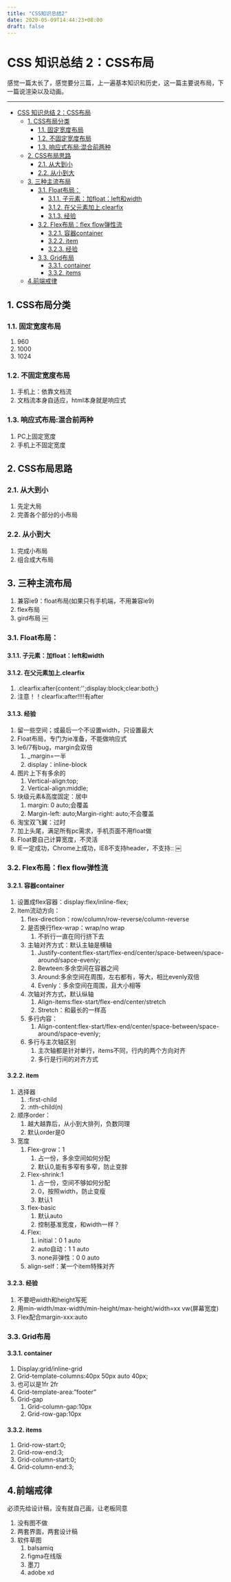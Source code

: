 ```yaml
---
title: "CSS知识总结2"
date: 2020-05-09T14:44:23+08:00
draft: false
---
```


# CSS 知识总结 2：CSS布局

感觉一篇太长了，感觉要分三篇，上一遍基本知识和历史，这一篇主要说布局，下一篇说渲染以及动画。

---
<!-- TOC -->

- [CSS 知识总结 2：CSS布局](#css-%e7%9f%a5%e8%af%86%e6%80%bb%e7%bb%93-2css%e5%b8%83%e5%b1%80)
  - [1. CSS布局分类](#1-css%e5%b8%83%e5%b1%80%e5%88%86%e7%b1%bb)
    - [1.1. 固定宽度布局](#11-%e5%9b%ba%e5%ae%9a%e5%ae%bd%e5%ba%a6%e5%b8%83%e5%b1%80)
    - [1.2. 不固定宽度布局](#12-%e4%b8%8d%e5%9b%ba%e5%ae%9a%e5%ae%bd%e5%ba%a6%e5%b8%83%e5%b1%80)
    - [1.3. 响应式布局:混合前两种](#13-%e5%93%8d%e5%ba%94%e5%bc%8f%e5%b8%83%e5%b1%80%e6%b7%b7%e5%90%88%e5%89%8d%e4%b8%a4%e7%a7%8d)
  - [2. CSS布局思路](#2-css%e5%b8%83%e5%b1%80%e6%80%9d%e8%b7%af)
    - [2.1. 从大到小](#21-%e4%bb%8e%e5%a4%a7%e5%88%b0%e5%b0%8f)
    - [2.2. 从小到大](#22-%e4%bb%8e%e5%b0%8f%e5%88%b0%e5%a4%a7)
  - [3. 三种主流布局](#3-%e4%b8%89%e7%a7%8d%e4%b8%bb%e6%b5%81%e5%b8%83%e5%b1%80)
    - [3.1. Float布局：](#31-float%e5%b8%83%e5%b1%80)
      - [3.1.1. 子元素：加float：left和width](#311-%e5%ad%90%e5%85%83%e7%b4%a0%e5%8a%a0floatleft%e5%92%8cwidth)
      - [3.1.2. 在父元素加上.clearfix](#312-%e5%9c%a8%e7%88%b6%e5%85%83%e7%b4%a0%e5%8a%a0%e4%b8%8aclearfix)
      - [3.1.3. 经验](#313-%e7%bb%8f%e9%aa%8c)
    - [3.2. Flex布局：flex flow弹性流](#32-flex%e5%b8%83%e5%b1%80flex-flow%e5%bc%b9%e6%80%a7%e6%b5%81)
      - [3.2.1. 容器container](#321-%e5%ae%b9%e5%99%a8container)
      - [3.2.2. item](#322-item)
      - [3.2.3. 经验](#323-%e7%bb%8f%e9%aa%8c)
    - [3.3. Grid布局](#33-grid%e5%b8%83%e5%b1%80)
      - [3.3.1. container](#331-container)
      - [3.3.2. items](#332-items)
  - [4.前端戒律](#4%e5%89%8d%e7%ab%af%e6%88%92%e5%be%8b)

<!-- /TOC -->

## 1. CSS布局分类

### 1.1. 固定宽度布局
1. 960
2. 1000
3. 1024
### 1.2. 不固定宽度布局
1. 手机上：依靠文档流
2. 文档流本身自适应，html本身就是响应式
### 1.3. 响应式布局:混合前两种
1. PC上固定宽度
2. 手机上不固定宽度

## 2. CSS布局思路
### 2.1. 从大到小
 1. 先定大局
 2. 完善各个部分的小布局
### 2.2. 从小到大
 1. 完成小布局
 2. 组合成大布局

## 3. 三种主流布局
 1. 兼容ie9：float布局(如果只有手机端，不用兼容ie9)
 2. flex布局
 3. gird布局
￼
### 3.1. Float布局：
#### 3.1.1. 子元素：加float：left和width
#### 3.1.2. 在父元素加上.clearfix
 1. .clearfix:after{content:'';display:block;clear:both;}
 2. 注意！！clearfix:after!!!!有after
#### 3.1.3. 经验
 1. 留一些空间；或最后一个不设置width，只设置最大
 2. Float布局，专门为ie准备，不能做响应式
 3. Ie6/7有bug，margin会双倍
     1. _margin=一半
     2. display：inline-block
 4. 图片上下有多余的
     1. Vertical-align:top;
     2. Vertical-align:middle;
 5. 块级元素&高度固定：居中
     1. margin: 0 auto;会覆盖
     2. Margin-left: auto;Margin-right: auto;不会覆盖
 6. 淘宝双飞翼：过时
 7. 加上头尾，满足所有pc需求，手机页面不用float做
 8. Float要自己计算宽度，不灵活
 9. IE一定成功，Chrome上成功，IE8不支持header，不支持::
￼
### 3.2. Flex布局：flex flow弹性流
#### 3.2.1. 容器container
  1. 设置成flex容器：display:flex/inline-flex;
  2. Item流动方向：
      1. flex-direction：row/column/row-reverse/column-reverse
      2. 是否换行flex-wrap：wrap/no wrap
          1. 不折行一直在同行挤下去
      3. 主轴对齐方式：默认主轴是横轴
          1. Justify-content:flex-start/flex-end/center/space-between/space-around/sapce-evenly;
          2. Bewteen:多余空间在容器之间
          3. Around:多余空间在周围，左右都有，等大，相比evenly双倍
          4. Evenly：多余空间在周围，且大小相等
      4. 次轴对齐方式，默认纵轴
          1. Align-items:flex-start/flex-end/center/stretch
          2. Stretch：和最长的一样高
      5. 多行内容：
          1. Align-content:flex-start/flex-end/center/space-between/space-around/space-evenly;
      6. 多行与主次轴区别
          1. 主次轴都是针对单行，items不同，行内的两个方向对齐
          2. 多行是行间的对齐方式
#### 3.2.2. item
  1. 选择器
      1. :first-child
      2. :nth-child(n)
  2. 顺序order：
      1. 越大越靠后，从小到大排列，负数同理
      2. 默认order是0
  3. 宽度
      1. Flex-grow：1
          1. 占一份，多余空间如何分配
          2. 默认0,能有多窄有多窄，防止变胖
      2. Flex-shrink:1
          1. 占一份，空间不够如何分配
          2. 0，按照width，防止变瘦
          3. 默认1
      3. flex-basic
          1. 默认auto
          2. 控制基准宽度，和width一样？
      4. Flex: 
          1. initial：0 1 auto
          2. auto自动：1 1 auto
          3. none非弹性：0 0 auto
      5. align-self：某一个item特殊对齐
#### 3.2.3. 经验
  1. 不要吧width和height写死
  2. 用min-width/max-width/min-height/max-height/width=xx vw(屏幕宽度)
  3. Flex配合margin-xxx:auto


### 3.3. Grid布局
#### 3.3.1. container
 1. Display:grid/inline-grid
 2. Grid-template-columns:40px 50px auto 40px;
 3. 也可以是1fr 2fr 
 4. Grid-template-area:”footer”
 5. Grid-gap
     1. Grid-column-gap:10px
     2. Grid-row-gap:10px
#### 3.3.2. items
1. Grid-row-start:0;
2. Grid-row-end:3;
3. Grid-column-start:0;
4. Grid-column-end:3;


## 4.前端戒律
必须先给设计稿，没有就自己画，让老板同意
1. 没有图不做
2. 两套界面，两套设计稿
3. 软件草图
    1. balsamiq
    2. figma在线版
    3. 墨刀
    4. adobe xd